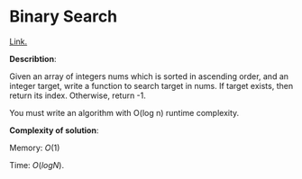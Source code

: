 # Binary Search

[Link.](https://leetcode.com/problems/binary-search/description/)

**Describtion**:

Given an array of integers nums which is sorted in ascending order, and an integer target, write a function to search target in nums. If target exists, then return its index. Otherwise, return -1.

You must write an algorithm with O(log n) runtime complexity.

**Complexity of solution**:

Memory: *O*(1)

Time: *O*(*logN*). 